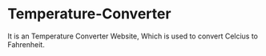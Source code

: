 # Temperature-Converter

It is an Temperature Converter Website, Which is used to convert Celcius to Fahrenheit.

